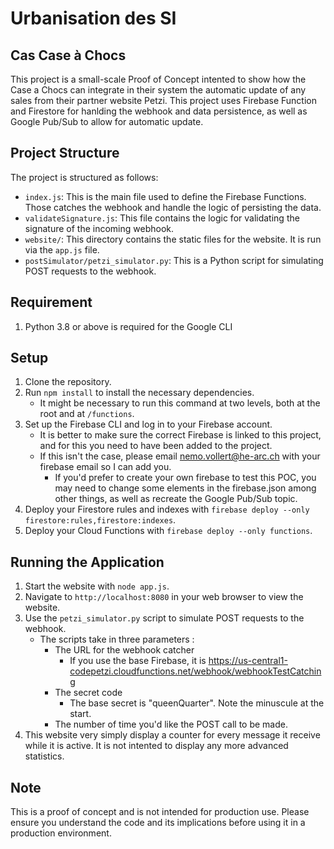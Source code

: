 # Urbanisation des SI 
## Cas Case à Chocs

This project is a small-scale Proof of Concept intented to show how the Case a Chocs can integrate in their system the automatic update of any sales from their partner website Petzi. This project uses Firebase Function and Firestore for hanlding the webhook and data persistence, as well as Google Pub/Sub to allow for automatic update. 

## Project Structure

The project is structured as follows:

- `index.js`: This is the main file used to define the Firebase Functions. Those catches the webhook and handle the logic of persisting the data. 
- `validateSignature.js`: This file contains the logic for validating the signature of the incoming webhook.
- `website/`: This directory contains the static files for the website. It is run via the `app.js` file.  
- `postSimulator/petzi_simulator.py`: This is a Python script for simulating POST requests to the webhook.

## Requirement
1. Python 3.8 or above is required for the Google CLI

## Setup

1. Clone the repository.
2. Run `npm install` to install the necessary dependencies.
    - It might be necessary to run this command at two levels, both at the root and at `/functions`. 
3. Set up the Firebase CLI and log in to your Firebase account.
    - It is better to make sure the correct Firebase is linked to this project, and for this you need to have been added to the project. 
    - If this isn't the case, please email nemo.vollert@he-arc.ch with your firebase email so I can add you.
        - If you'd prefer to create your own firebase to test this POC, you may need to change some elements in the firebase.json among other things, as well as recreate the Google Pub/Sub topic. 
4. Deploy your Firestore rules and indexes with `firebase deploy --only firestore:rules,firestore:indexes`.
5. Deploy your Cloud Functions with `firebase deploy --only functions`.

## Running the Application

1. Start the website with `node app.js`.
2. Navigate to `http://localhost:8080` in your web browser to view the website.
3. Use the `petzi_simulator.py` script to simulate POST requests to the webhook.
    - The scripts take in three parameters : 
        - The URL for the webhook catcher
            - If you use the base Firebase, it is https://us-central1-codepetzi.cloudfunctions.net/webhook/webhookTestCatching
        - The secret code 
            - The base secret is "queenQuarter". Note the minuscule at the start. 
        - The number of time you'd like the POST call to be made. 
4. This website very simply display a counter for every message it receive while it is active. It is not intented to display any more advanced statistics. 

## Note

This is a proof of concept and is not intended for production use. Please ensure you understand the code and its implications before using it in a production environment.